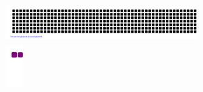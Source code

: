 ![gitartwork](gitartwork.svg)


![snake gif](https://github.com/FCetiner/FCetiner/blob/output/github-contribution-grid-snake.gif)











